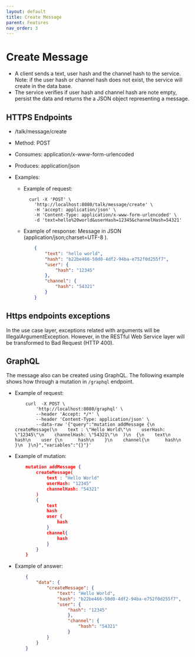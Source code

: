 ```yaml
---
layout: default
title: Create Message
parent: Features
nav_order: 3
---
```


# Create Message

* A client sends a text, user hash and the channel hash to the service. Note: if
  the user hash or channel hash does not exist, the service will create in the
  data base.
* The service verifies if user hash and channel hash are note empty, persist the
  data and returns the a JSON object representing a message.

## HTTPS Endpoints

* /talk/message/create
* Method: POST
* Consumes: application/x-www-form-urlencoded
* Produces: application/json
* Examples:

  * Example of request:

    ```shell
      curl -X 'POST' \
        'http://localhost:8080/talk/message/create' \
        -H 'accept: application/json' \
        -H 'Content-Type: application/x-www-form-urlencoded' \
        -d 'text=hello%20world&userHash=12345&channelHash=54321'
    ```

  * Example of response: Message in JSON (application/json;charset=UTF-8 ).

    ```json
        {
            "text": "hello world",
            "hash": "b22be466-50d0-4df2-94ba-e752f0d255f7",
            "user": {
                "hash": "12345"
            },
            "channel": {
                "hash": "54321"
            }
        }
    ```

## Https endpoints exceptions

In the use case layer, exceptions related with arguments will be
IllegalArgumentException. However, in the RESTful Web Service layer will be
transformed to Bad Request (HTTP 400).

## GraphQL

The message also can be created using GraphQL. The following example shows how
through a mutation in `/graphql` endpoint.

  * Example of request:

    ```shell
        curl  -X POST \
            'http://localhost:8080/graphql' \
            --header 'Accept: */*' \
            --header 'Content-Type: application/json' \
            --data-raw '{"query":"mutation addMessage {\n  createMessage(\n    text : \"Hello World\"\n    userHash: \"12345\"\n    channelHash: \"54321\"\n  )\n  {\n    text\n    hash\n    user {\n      hash\n    }\n    channel{\n      hash\n    }\n  }\n}","variables":"{}"}'

    ```

  * Example of mutation:

    ```json
        mutation addMessage {
            createMessage(
                text : "Hello World"
                userHash: "12345"
                channelHash: "54321"
            )
            {
                text
                hash
                user {
                    hash
                }
                channel{
                    hash
                }
            }
        }
    ```

* Example of answer:

    ```json
        {
            "data": {
                "createMessage": {
                    "text": "Hello World",
                    "hash": "b22be466-50d0-4df2-94ba-e752f0d255f7",
                    "user": {
                        "hash": "12345"
                        },
                        "channel": {
                            "hash": "54321"
                        }
                }
            }
        }
    ```
